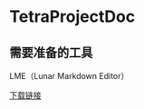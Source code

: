 # TetraProjectDoc
## 需要准备的工具

LME（Lunar Markdown Editor）


[下载链接](https://gitee.com/lunarsf/Lunar-Markdown-Editor)
